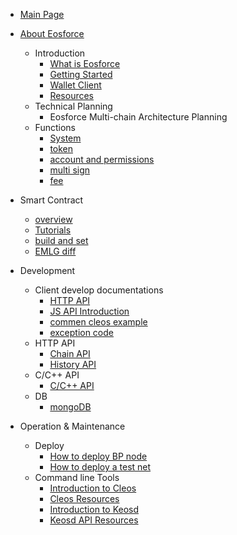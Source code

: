 - [Main Page](en-us/README.md)

- [About Eosforce](en-us/toc/about_eosforce.md)
    - Introduction
        - [What is Eosforce](en-us/what_is_eosforce.md)
        - [Getting Started](en-us/getting_started_eosforce.md)
        - [Wallet Client](en-us/eosforce_wallet_introduction.md)
        - [Resources](en-us/eosforce_res.md)
    - Technical Planning
        - Eosforce Multi-chain Architecture Planning
    - Functions
        - [System](en-us/contract/System/System.md)
        - [token](en-us/contract/eosio.token/token.md)
        - [account and permissions](en-us/eosforce_account.md)
        - [multi sign](en-us/contract/eosio.msig/msig.md)
        - [fee](en-us/fee.md)

- Smart Contract
    - [overview](en-us/contract/overview.md)       
    - [Tutorials](en-us/contract/tutorials.md) 
    - [build and set](en-us/contract/build_and_set.md)
    - [EMLG diff](en-us/contract/eos_diff.md)

- Development
    - Client develop documentations
        - [HTTP API](en-us/eosforce_http_api_develop.md)
        - [JS API Introduction](en-us/eosjs_api_doc.md) 
        - [commen cleos example](en-us/eosforce_cleos_eg.md)
        - [exception code](en-us/eosforce_exception_code.md)
    - HTTP API
        - [Chain API](en-us/eosforce_http_chain_api.md)
        - [History API](en-us/eosforce_http_history_api.md)
    - C/C++ API
        - [C/C++ API](https://developers.eos.io/eosio-cpp/reference)
    - DB
        - [mongoDB](en-us/mongodb.md)

- Operation & Maintenance
    - Deploy
        - [How to deploy BP node](en-us/eosforce_bp.md)
        - [How to deploy a test net](en-us/eosforce_bios.md)
    - Command line Tools
        - [Introduction to Cleos](en-us/eosforce_cleos_introduction.md)
        - [Cleos Resources](en-us/eosforce_cleos_res.md)
        - [Introduction to Keosd](en-us/eosforce_keosd_introduction.md)
        - [Keosd API Resources](en-us/eosforce_keosd_res.md)
